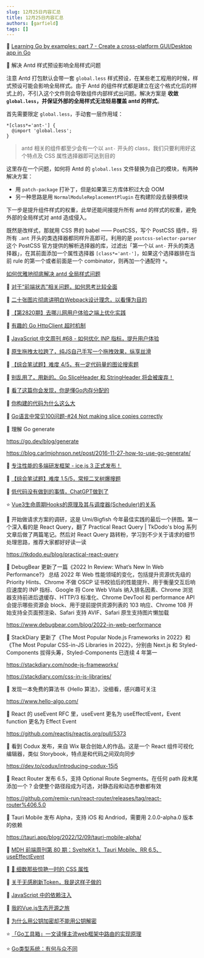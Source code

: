 ```yaml
---
slug: 12月25日内容汇总
title: 12月25日内容汇总
authors: [garfield]
tags: []
---
```


📒 [Learning Go by examples: part 7 - Create a cross-platform GUI/Desktop app in Go](https://dev.to/aurelievache/learning-go-by-examples-part-7-create-a-cross-platform-gui-desktop-app-in-go-44j1)

📒 解决 Antd 样式预设影响全局样式问题

注意 Antd 打包默认会带一套 `global.less` 样式预设，在某些老工程用的时候，样式预设可能会影响全局样式。由于 Antd 的组件样式都是建立在这个格式化后的样式上的，不引入这个文件则会导致组件内部样式出问题。解决方案是 **收敛 `global.less`，并保证外部的全局样式无法轻易覆盖 antd 的样式**。

首先需要限定 `global.less`，手动套一层作用域：

```less title="node_modules/antd/lib/style/core/global.less"
*[class*='ant-'] {
  @import 'global.less';
}
```

> antd 相关的组件都至少会有一个以 `ant-` 开头的 class，我们只要利用好这个特点及 CSS 属性选择器即可达到目的

这里存在一个问题，如何将 Antd 的 `global.less` 文件替换为自己的模块，有两种解决方案：

- 用 `patch-package` 打补丁，但是如果第三方库体积过大会 OOM
- 另一种思路是用 `NormalModuleReplacementPlugin` 在构建阶段去替换模块

下一步是提升组件样式的权重，此举还能间接提升所有 antd 的样式的权重，避免外部的全局样式对 antd 造成侵入。

既然是改样式，那就用 CSS 界的 babel —— PostCSS，写个 PostCSS 插件，将所有 `.ant` 开头的类选择器都同样升高即可。利用的是 `postcss-selector-parser` 这个 PostCSS 官方提供的解析选择器的库，过滤出「第一个以 `ant-` 开头的类选择器」，在其前面添加一个属性选择器 `[class*='ant-']`，如果这个选择器排在当前 rule 的第一个或者前面是一个 combinator，则再加一个通配符 `*`。

[如何优雅地彻底解决 antd 全局样式问题](https://juejin.cn/post/6844904116288749581)

📒 [对于“前端状态”相关问题，如何思考比较全面](https://juejin.cn/post/7180242080780779580)

📒 [二十张图片彻底讲明白Webpack设计理念，以看懂为目的](https://juejin.cn/post/7170852747749621791)

📒 [【第2820期】去哪儿网用户体验之端上优化实践](https://mp.weixin.qq.com/s/be-0gUtcg9o7mAbMnCsYXA)

📒 [有趣的 Go HttpClient 超时机制](https://mp.weixin.qq.com/s/SA2Me6QGkzxLAfhmQ0eWmA)

📒 [JavaScript 中文周刊 #68 - 如何优化 INP 指标，提升用户体验](https://mp.weixin.qq.com/s/dW85gK_5YkwLcj7TxUBHzg)

📒 [原生拖拽太拉跨了，纯JS自己手写一个拖拽效果，纵享丝滑](https://juejin.cn/post/7145447742515445791)

📒 [【综合笔试题】难度 4/5，有一定代码量的图论搜索题](https://mp.weixin.qq.com/s/KLLILNZOlIrrNaKPwORPsA)

📒 [别乱用了，用新的。Go SliceHeader 和 StringHeader 将会被废弃！](https://mp.weixin.qq.com/s/al5zXILiKnqnsh-XrLMB6A)

📒 [看了这篇你会发现，你是懂Go内存分配的](https://mp.weixin.qq.com/s/T4tk-sckA1oNcWIvp27MMA)

📒 [你构建的代码为什么这么大](https://juejin.cn/post/7179049172706787387)

📒 [Go语言中常见100问题-#24 Not making slice copies correctly](https://mp.weixin.qq.com/s/vZBePdCuKe12OMQOj6Rz4A)

📒 理解 Go generate

https://go.dev/blog/generate

https://blog.carlmjohnson.net/post/2016-11-27-how-to-use-go-generate/

📒 [专注性能的多端研发框架 - ice.js 3 正式发布！](https://mp.weixin.qq.com/s/o8XL71WPDHaui81O61QSoA)

📒 [【综合笔试题】难度 1.5/5，常规二叉树爆搜题](https://mp.weixin.qq.com/s/p9kHaJQdm3_zi9XlR7VFJg)

📒 [低代码没有做到的事情，ChatGPT做到了](https://mp.weixin.qq.com/s/AMXJpRJ9MU2_jg4utn18eg)

⭐️ [Vue3生命周期Hooks的原理及其与调度器(Scheduler)的关系](https://juejin.cn/post/7093880734246502414)

📒 开始做请求方案的调研，这是 Umi/Bigfish 今年最佳实践的最后一个拼图。第一个深入看的是 React Query，翻了 Practical React Query | TkDodo's blog 系列文章后做了两篇笔记。然后对 React Query 路转粉，学习到不少关于请求的细节处理思路，推荐大家都好好读一读

https://tkdodo.eu/blog/practical-react-query

📒 DebugBear 更新了一篇《2022 In Review: What’s New In Web Performance?》 总结 2022 年 Web 性能领域的变化，包括提升资源优先级的 Priority Hints、Chrome 不做 OSCP 证书校验后的性能提升、用于衡量交互后响应速度的 INP 指标、Google 将 Core Web Vitals 纳入排名因素、Chrome 浏览器支持前进后退缓存、HTTP/3 标准化、Chrome DevTool 和 performance API 会提示哪些资源会 block、用于提前提供资源列表的 103 响应、Chrome 108 开始支持全页面预渲染、Safari 支持 AVIF、Safari 原生支持图片懒加载

https://www.debugbear.com/blog/2022-in-web-performance

📒 StackDiary 更新了《The Most Popular Node.js Frameworks in 2022》和《The Most Popular CSS-in-JS Libraries in 2022》，分别由 Next.js 和 Styled-Components 拔得头筹，Styled-Components 已连续 4 年第一

https://stackdiary.com/node-js-frameworks/

https://stackdiary.com/css-in-js-libraries/

📒 发现一本免费的算法书《Hello 算法》，没细看，感兴趣可关注

https://www.hello-algo.com/

📒 React 的 useEvent RFC 里，useEvent 更名为 useEffectEvent，Event function 更名为 Effect Event

https://github.com/reactjs/reactjs.org/pull/5373

📒 看到 Codux 发布，来自 Wix 联合创始人的作品。这是一个 React 组件可视化编辑器，类似 Storybook，特点是和代码之间双向同步

https://dev.to/codux/introducing-codux-15j5

📒 React Router 发布 6.5，支持 Optional Route Segments。在任何 path 段末尾添加一个 ? 会使整个路径段成为可选，对静态段和动态参数都有效

https://github.com/remix-run/react-router/releases/tag/react-router%406.5.0

📒 Tauri Mobile 发布 Alpha，支持 iOS 和 Andriod，需要用 2.0.0-alpha.0 版本的依赖

https://tauri.app/blog/2022/12/09/tauri-mobile-alpha/

📒 [MDH 前端周刊第 80 期：SvelteKit 1、Tauri Mobile、RR 6.5、useEffectEvent](https://www.yuque.com/chencheng/mdh-weekly/gz7aeivrvmfq4p97)

📒 [🌼 细数那些惊艳一时的 CSS 属性](https://juejin.cn/post/7155780555554947102)

📒 [关于无感刷新Token，我是这样子做的](https://juejin.cn/post/7170278285274775560)

📒 [JavaScript 中的依赖注入](https://mp.weixin.qq.com/s/bZhumjAQLBETbxrhaO5pCw)

📒 [我的Vue.js生态开源之旅](https://mp.weixin.qq.com/s/FjbqsQl7g2aSMOhq_ivOhQ)

📒 [为什么用公钥加密却不能用公钥解密](https://mp.weixin.qq.com/s/YXVURw55G2hT7BtShdGG4A)

⭐️ [「Go工具箱」一文读懂主流web框架中路由的实现原理](https://mp.weixin.qq.com/s/cZ0fvVmUIrLKwlPFtetPKA)

⭐️ [Go类型系统：有何与众不同](https://mp.weixin.qq.com/s/H3iygMqDTRWv6h2VcgVeUg)
